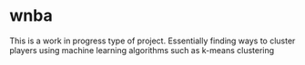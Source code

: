 # wnba
This is a work in progress type of project. Essentially finding ways to cluster players using machine learning algorithms such as k-means clustering 
